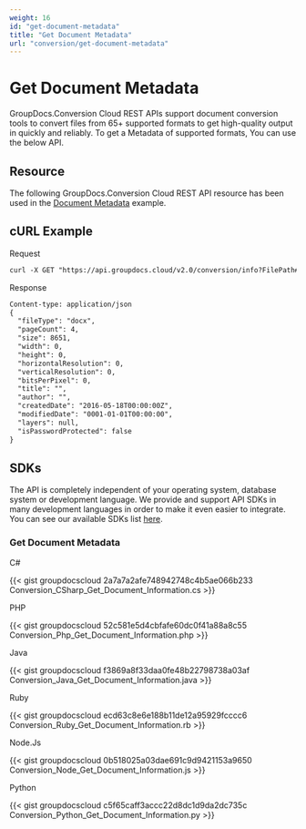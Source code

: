 ```yaml
---
weight: 16
id: "get-document-metadata"
title: "Get Document Metadata"
url: "conversion/get-document-metadata"
---
```







# Get Document Metadata #

GroupDocs.Conversion Cloud REST APIs support document conversion tools to convert files from 65+ supported formats to get high-quality output in quickly and reliably. To get a Metadata of supported formats, You can use the below API.

## Resource ##

The following GroupDocs.Conversion Cloud REST API resource has been used in the [Document Metadata](https://apireference.groupdocs.cloud/conversion/#/Conversion/GetSupportedConversionTypes) example.

## cURL Example ##





 Request

```html 
curl -X GET "https://api.groupdocs.cloud/v2.0/conversion/info?FilePath#words/four-pages.docx" -H "accept: application/json" -H "authorization: Bearer [Access Token]"

 ```




 Response

```html 
Content-type: application/json
{
  "fileType": "docx",
  "pageCount": 4,
  "size": 8651,
  "width": 0,
  "height": 0,
  "horizontalResolution": 0,
  "verticalResolution": 0,
  "bitsPerPixel": 0,
  "title": "",
  "author": "",
  "createdDate": "2016-05-18T00:00:00Z",
  "modifiedDate": "0001-01-01T00:00:00",
  "layers": null,
  "isPasswordProtected": false
}


 ```






## SDKs ##

The API is completely independent of your operating system, database system or development language. We provide and support API SDKs in many development languages in order to make it even easier to integrate. You can see our available SDKs list [here](https://github.com/groupdocs-viewer-cloud).

### Get Document Metadata ###





 C#




{{< gist groupdocscloud 2a7a7a2afe748942748c4b5ae066b233 Conversion_CSharp_Get_Document_Information.cs >}}







 PHP




{{< gist groupdocscloud 52c581e5d4cbfafe60dc0f41a88a8c55 Conversion_Php_Get_Document_Information.php >}}







 Java




{{< gist groupdocscloud f3869a8f33daa0fe48b22798738a03af Conversion_Java_Get_Document_Information.java >}}







 Ruby




{{< gist groupdocscloud ecd63c8e6e188b11de12a95929fcccc6 Conversion_Ruby_Get_Document_Information.rb >}}







 Node.Js




{{< gist groupdocscloud 0b518025a03dae691c9d9421153a9650 Conversion_Node_Get_Document_Information.js >}}







 Python




{{< gist groupdocscloud c5f65caff3accc22d8dc1d9da2dc735c Conversion_Python_Get_Document_Information.py >}}








